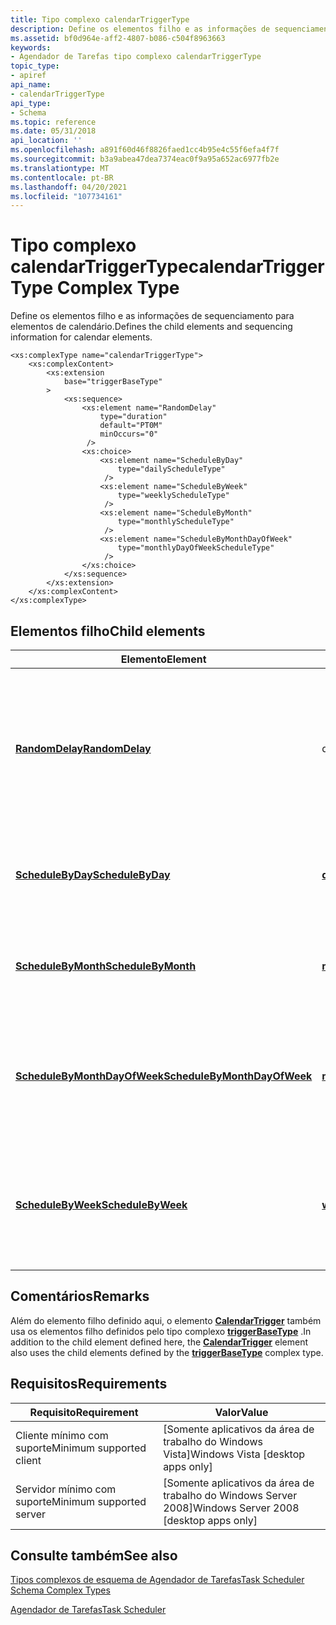 ```yaml
---
title: Tipo complexo calendarTriggerType
description: Define os elementos filho e as informações de sequenciamento para elementos de calendário.
ms.assetid: bf0d964e-aff2-4807-b086-c504f8963663
keywords:
- Agendador de Tarefas tipo complexo calendarTriggerType
topic_type:
- apiref
api_name:
- calendarTriggerType
api_type:
- Schema
ms.topic: reference
ms.date: 05/31/2018
api_location: ''
ms.openlocfilehash: a891f60d46f8826faed1cc4b95e4c55f6efa4f7f
ms.sourcegitcommit: b3a9abea47dea7374eac0f9a95a652ac6977fb2e
ms.translationtype: MT
ms.contentlocale: pt-BR
ms.lasthandoff: 04/20/2021
ms.locfileid: "107734161"
---
```

# <a name="calendartriggertype-complex-type"></a><span data-ttu-id="fbd98-104">Tipo complexo calendarTriggerType</span><span class="sxs-lookup"><span data-stu-id="fbd98-104">calendarTriggerType Complex Type</span></span>

<span data-ttu-id="fbd98-105">Define os elementos filho e as informações de sequenciamento para elementos de calendário.</span><span class="sxs-lookup"><span data-stu-id="fbd98-105">Defines the child elements and sequencing information for calendar elements.</span></span>

``` syntax
<xs:complexType name="calendarTriggerType">
    <xs:complexContent>
        <xs:extension
            base="triggerBaseType"
        >
            <xs:sequence>
                <xs:element name="RandomDelay"
                    type="duration"
                    default="PT0M"
                    minOccurs="0"
                 />
                <xs:choice>
                    <xs:element name="ScheduleByDay"
                        type="dailyScheduleType"
                     />
                    <xs:element name="ScheduleByWeek"
                        type="weeklyScheduleType"
                     />
                    <xs:element name="ScheduleByMonth"
                        type="monthlyScheduleType"
                     />
                    <xs:element name="ScheduleByMonthDayOfWeek"
                        type="monthlyDayOfWeekScheduleType"
                     />
                </xs:choice>
            </xs:sequence>
        </xs:extension>
    </xs:complexContent>
</xs:complexType>
```

## <a name="child-elements"></a><span data-ttu-id="fbd98-106">Elementos filho</span><span class="sxs-lookup"><span data-stu-id="fbd98-106">Child elements</span></span>



| <span data-ttu-id="fbd98-107">Elemento</span><span class="sxs-lookup"><span data-stu-id="fbd98-107">Element</span></span>                                                                                                      | <span data-ttu-id="fbd98-108">Type</span><span class="sxs-lookup"><span data-stu-id="fbd98-108">Type</span></span>                                                                                                 | <span data-ttu-id="fbd98-109">Descrição</span><span class="sxs-lookup"><span data-stu-id="fbd98-109">Description</span></span>                                                                                                                                                                                                                               |
|--------------------------------------------------------------------------------------------------------------|------------------------------------------------------------------------------------------------------|-------------------------------------------------------------------------------------------------------------------------------------------------------------------------------------------------------------------------------------------|
| [<span data-ttu-id="fbd98-110">**RandomDelay**</span><span class="sxs-lookup"><span data-stu-id="fbd98-110">**RandomDelay**</span></span>](taskschedulerschema-randomdelay-calendartriggertype-element.md)                           | <span data-ttu-id="fbd98-111">duration</span><span class="sxs-lookup"><span data-stu-id="fbd98-111">duration</span></span>                                                                                             | <span data-ttu-id="fbd98-112">Contém o tempo de atraso que é adicionado aleatoriamente à hora de início do gatilho.</span><span class="sxs-lookup"><span data-stu-id="fbd98-112">Contains the delay time that is randomly added to the start time of the trigger.</span></span> <span data-ttu-id="fbd98-113">O formato dessa cadeia de caracteres é `P<days>DT<hours>H<minutes>M<seconds>S` (por exemplo, P2DT5S é um atraso de 2 dias, 5 segundos).</span><span class="sxs-lookup"><span data-stu-id="fbd98-113">The format for this string is `P<days>DT<hours>H<minutes>M<seconds>S` (for example, P2DT5S is a 2 day, 5 second delay).</span></span><br/> |
| [<span data-ttu-id="fbd98-114">**ScheduleByDay**</span><span class="sxs-lookup"><span data-stu-id="fbd98-114">**ScheduleByDay**</span></span>](taskschedulerschema-schedulebyday-calendartriggertype-element.md)                       | [<span data-ttu-id="fbd98-115">**dailyScheduleType**</span><span class="sxs-lookup"><span data-stu-id="fbd98-115">**dailyScheduleType**</span></span>](taskschedulerschema-dailyscheduletype-complextype.md)                       | <span data-ttu-id="fbd98-116">Especifica um agendamento diário.</span><span class="sxs-lookup"><span data-stu-id="fbd98-116">Specifies a daily schedule.</span></span> <span data-ttu-id="fbd98-117">Por exemplo, a tarefa é iniciada todos os dias, a cada dia, a cada terceiro dia e assim por diante.</span><span class="sxs-lookup"><span data-stu-id="fbd98-117">For example, the task starts every day, every-other day, every third day, and so on.</span></span><br/>                                                                                                               |
| [<span data-ttu-id="fbd98-118">**ScheduleByMonth**</span><span class="sxs-lookup"><span data-stu-id="fbd98-118">**ScheduleByMonth**</span></span>](taskschedulerschema-schedulebymonth-calendartriggertype-element.md)                   | [<span data-ttu-id="fbd98-119">**monthlyScheduleType**</span><span class="sxs-lookup"><span data-stu-id="fbd98-119">**monthlyScheduleType**</span></span>](taskschedulerschema-monthlyscheduletype-complextype.md)                   | <span data-ttu-id="fbd98-120">Especifica um agendamento mensal.</span><span class="sxs-lookup"><span data-stu-id="fbd98-120">Specifies a monthly schedule.</span></span> <span data-ttu-id="fbd98-121">Por exemplo, a tarefa começa às 8:00 em dias específicos do mês em meses específicos.</span><span class="sxs-lookup"><span data-stu-id="fbd98-121">For example, the task starts at 8:00 AM on specific days of the month on specific months.</span></span> <br/>                                                                                                       |
| [<span data-ttu-id="fbd98-122">**ScheduleByMonthDayOfWeek**</span><span class="sxs-lookup"><span data-stu-id="fbd98-122">**ScheduleByMonthDayOfWeek**</span></span>](taskschedulerschema-schedulebymonthdayofweek-calendartriggertype-element.md) | [<span data-ttu-id="fbd98-123">**monthlyDayOfWeekScheduleType**</span><span class="sxs-lookup"><span data-stu-id="fbd98-123">**monthlyDayOfWeekScheduleType**</span></span>](taskschedulerschema-monthlydayofweekscheduletype-complextype.md) | <span data-ttu-id="fbd98-124">Especifica um gatilho que inicia um trabalho em uma agenda mensal de dia da semana.</span><span class="sxs-lookup"><span data-stu-id="fbd98-124">Specifies a trigger that starts a job on a monthly day-of-week schedule.</span></span> <span data-ttu-id="fbd98-125">Por exemplo, a tarefa é iniciada em dias da semana específicos, semanas do mês e meses do ano.</span><span class="sxs-lookup"><span data-stu-id="fbd98-125">For example, the task starts on specific days of the week, weeks of the month, and months of the year.</span></span> <br/>                                               |
| [<span data-ttu-id="fbd98-126">**ScheduleByWeek**</span><span class="sxs-lookup"><span data-stu-id="fbd98-126">**ScheduleByWeek**</span></span>](taskschedulerschema-schedulebyweek-calendartriggertype-element.md)                     | [<span data-ttu-id="fbd98-127">**weeklyScheduleType**</span><span class="sxs-lookup"><span data-stu-id="fbd98-127">**weeklyScheduleType**</span></span>](taskschedulerschema-weeklyscheduletype-complextype.md)                     | <span data-ttu-id="fbd98-128">Especifica uma agenda semanal.</span><span class="sxs-lookup"><span data-stu-id="fbd98-128">Specifies a weekly schedule.</span></span> <span data-ttu-id="fbd98-129">Por exemplo, a tarefa começa às 8:00 em um dia específico da semana a cada semana ou em um dia específico da semana a cada semana.</span><span class="sxs-lookup"><span data-stu-id="fbd98-129">For example, the task starts at 8:00 AM on a specific day of the week every week or on a specific day of the week every other week.</span></span> <br/>                                                              |



## <a name="remarks"></a><span data-ttu-id="fbd98-130">Comentários</span><span class="sxs-lookup"><span data-stu-id="fbd98-130">Remarks</span></span>

<span data-ttu-id="fbd98-131">Além do elemento filho definido aqui, o elemento [**CalendarTrigger**](taskschedulerschema-calendartrigger-triggergroup-element.md) também usa os elementos filho definidos pelo tipo complexo [**triggerBaseType**](taskschedulerschema-triggerbasetype-complextype.md) .</span><span class="sxs-lookup"><span data-stu-id="fbd98-131">In addition to the child element defined here, the [**CalendarTrigger**](taskschedulerschema-calendartrigger-triggergroup-element.md) element also uses the child elements defined by the [**triggerBaseType**](taskschedulerschema-triggerbasetype-complextype.md) complex type.</span></span>

## <a name="requirements"></a><span data-ttu-id="fbd98-132">Requisitos</span><span class="sxs-lookup"><span data-stu-id="fbd98-132">Requirements</span></span>



| <span data-ttu-id="fbd98-133">Requisito</span><span class="sxs-lookup"><span data-stu-id="fbd98-133">Requirement</span></span> | <span data-ttu-id="fbd98-134">Valor</span><span class="sxs-lookup"><span data-stu-id="fbd98-134">Value</span></span> |
|-------------------------------------|------------------------------------------------------|
| <span data-ttu-id="fbd98-135">Cliente mínimo com suporte</span><span class="sxs-lookup"><span data-stu-id="fbd98-135">Minimum supported client</span></span><br/> | <span data-ttu-id="fbd98-136">\[Somente aplicativos da área de trabalho do Windows Vista\]</span><span class="sxs-lookup"><span data-stu-id="fbd98-136">Windows Vista \[desktop apps only\]</span></span><br/>       |
| <span data-ttu-id="fbd98-137">Servidor mínimo com suporte</span><span class="sxs-lookup"><span data-stu-id="fbd98-137">Minimum supported server</span></span><br/> | <span data-ttu-id="fbd98-138">\[Somente aplicativos da área de trabalho do Windows Server 2008\]</span><span class="sxs-lookup"><span data-stu-id="fbd98-138">Windows Server 2008 \[desktop apps only\]</span></span><br/> |



## <a name="see-also"></a><span data-ttu-id="fbd98-139">Consulte também</span><span class="sxs-lookup"><span data-stu-id="fbd98-139">See also</span></span>

<dl> <dt>

[<span data-ttu-id="fbd98-140">Tipos complexos de esquema de Agendador de Tarefas</span><span class="sxs-lookup"><span data-stu-id="fbd98-140">Task Scheduler Schema Complex Types</span></span>](task-scheduler-schema-complex-types.md)
</dt> <dt>

[<span data-ttu-id="fbd98-141">Agendador de Tarefas</span><span class="sxs-lookup"><span data-stu-id="fbd98-141">Task Scheduler</span></span>](task-scheduler-start-page.md)
</dt> </dl>

 

 





